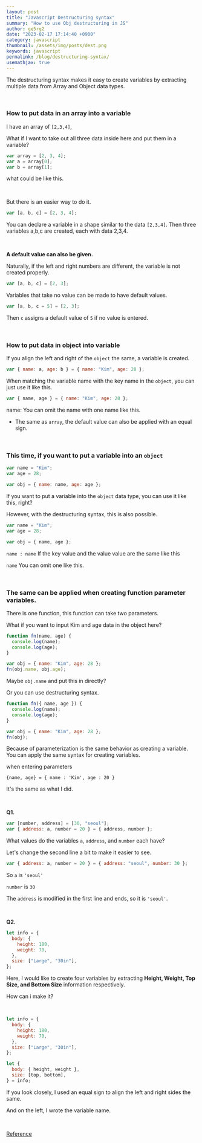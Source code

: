 ```yaml
---
layout: post
title: "Javascript Destructuring syntax"
summary: "How to use Obj destructuring in JS"
author: ge5rg2
date: "2023-02-17 17:14:40 +0900"
category: javascript
thumbnail: /assets/img/posts/dest.png
keywords: javascript
permalink: /blog/destructuring-syntax/
usemathjax: true
---
```


The destructuring syntax makes it easy to create variables by extracting multiple data from Array and Object data types.

<br/>

### **How to put data in an array into a variable**

I have an array of `[2,3,4]`,

What if I want to take out all three data inside here and put them in a variable?

```jsx
var array = [2, 3, 4];
var a = array[0];
var b = array[1];
```

what could be like this.

<br/>

But there is an easier way to do it.

```jsx
var [a, b, c] = [2, 3, 4];
```

You can declare a variable in a shape similar to the data `[2,3,4]`.
Then three variables a,b,c are created, each with data 2,3,4.

<br/>

**A default value can also be given.**

Naturally, if the left and right numbers are different, the variable is not created properly.

```jsx
var [a, b, c] = [2, 3];
```

Variables that take no value can be made to have default values.

```jsx
var [a, b, c = 5] = [2, 3];
```

Then `c` assigns a default value of `5` if no value is entered.

<br/>

### How to put data in object into variable

If you align the left and right of the `object` the same, a variable is created.

```jsx
var { name: a, age: b } = { name: "Kim", age: 28 };
```

When matching the variable name with the key name in the `object`, you can just use it like this.

```jsx
var { name, age } = { name: "Kim", age: 28 };
```

name: You can omit the name with one name like this.

- The same as `array`, the default value can also be applied with an equal sign.

<br/>

### This time, if you want to put a variable into an `object`

```jsx
var name = "Kim";
var age = 28;

var obj = { name: name, age: age };
```

If you want to put a variable into the `object` data type, you can use it like this, right?

However, with the destructuring syntax, this is also possible.

```jsx
var name = "Kim";
var age = 28;

var obj = { name, age };
```

`name : name` If the key value and the value value are the same like this

`name` You can omit one like this.

<br/>

### The same can be applied when creating function parameter variables.

There is one function, this function can take two parameters.

What if you want to input Kim and age data in the object here?

```jsx
function fn(name, age) {
  console.log(name);
  console.log(age);
}

var obj = { name: "Kim", age: 28 };
fn(obj.name, obj.age);
```

Maybe `obj.name` and put this in directly?

Or you can use destructuring syntax.

```jsx
function fn({ name, age }) {
  console.log(name);
  console.log(age);
}

var obj = { name: "Kim", age: 28 };
fn(obj);
```

Because of parameterization is the same behavior as creating a variable.
You can apply the same syntax for creating variables.

when entering parameters

`{name, age} = { name : 'Kim', age : 20 }`

It's the same as what I did.

<br/>

**Q1.**

```jsx
var [number, address] = [30, "seoul"];
var { address: a, number = 20 } = { address, number };
```

What values do the variables `a`, `address`, and `number` each have?

Let's change the second line a bit to make it easier to see.

```jsx
var { address: a, number = 20 } = { address: "seoul", number: 30 };
```

So `a` is `'seoul'`

`number` is `30`

The `address` is modified in the first line and ends, so it is `'seoul'`.

<br/>

**Q2.**

```jsx
let info = {
  body: {
    height: 180,
    weight: 70,
  },
  size: ["Large", "30in"],
};
```

Here, I would like to create four variables by extracting **Height, Weight, Top Size, and Bottom Size** information respectively.

How can i make it?

<br/>

```jsx
let info = {
  body: {
    height: 180,
    weight: 70,
  },
  size: ["Large", "30in"],
};

let {
  body: { height, weight },
  size: [top, bottom],
} = info;
```

If you look closely, I used an equal sign to align the left and right sides the same.

And on the left, I wrote the variable name.

<br/>

[Reference](https://codingapple.com/)
